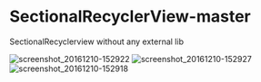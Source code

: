 # SectionalRecyclerView-master
SectionalRecyclerview without any external lib

![screenshot_20161210-152922](https://cloud.githubusercontent.com/assets/12843976/21072613/b2f64652-beee-11e6-9b25-068f7f986394.png)
![screenshot_20161210-152927](https://cloud.githubusercontent.com/assets/12843976/21072614/b2faaca6-beee-11e6-8028-09843007465d.png)
![screenshot_20161210-152918](https://cloud.githubusercontent.com/assets/12843976/21072615/b302b496-beee-11e6-90dd-7ca4969634fb.png)
